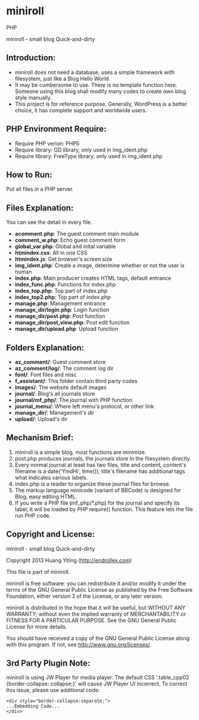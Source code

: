 miniroll
========

PHP

miniroll - small blog Quick-and-dirty

Introduction:
-------------
* miniroll does not need a database, uses a simple framework with filesystem,
  just like a Blog Hello World.
* It may be cumbersome to use. There is no template function here.
  Someone using this blog shall modify many codes to create own blog style manually.
* This project is for reference purpose.
  Generally, WordPress is a better choice, it has complete support and worldwide users.

PHP Environment Require:
------------------------
* Require PHP verion: PHP5
* Require library: GD library, only used in img_ident.php
* Require library: FreeType library, only used in img_ident.php

How to Run:
-----------
Put all files in a PHP server.

Files Explanation:
------------------
You can see the detail in every file.

* **acomment.php**: The guest comment main module
* **comment_w.php**: Echo guest comment form
* **global_var.php**: Global and inital variable
* **htmindex.css**: All in one CSS
* **htmindex.js**: Get browser's screen size
* **img_ident.php**: Create a image, determine whether or not the user is human
* **index.php**: Main producer creates HTML tags, default entrance
* **index_func.php**: Functions for index.php
* **index_top.php**: Top part of index.php
* **index_top2.php**: Top part of index.php
* **manage.php**: Management entrance
* **manage_dir/login.php**: Login function
* **manage_dir/post.php**: Post function
* **manage_dir/post_view.php**: Post edit function
* **manage_dir/upload.php**: Upload function

Folders Explanation:
--------------------
* **az_comment/**: Guest comment store
* **az_comment/log/**: The comment log dir
* **font/**: Font files and misc
* **f_assistant/**: This folder contain third party codes
* **images/**: The website default images
* **journal/**: Blog's all journals store
* **journal/mf_php/**: The journal with PHP function
* **journal_menu/**: Where left menu's protocol, or other link
* **manage_dir/**: Management's dir
* **upload/**: Upload's dir

Mechanism Brief:
----------------
1. miniroll is a simple blog, most functions are minimize.
2. post.php produces journals, the journals store in the filesystem directly.
3. Every normal journal at least has two files, title and content, content's filename is a date('YmdHi', time()),
   title's filename has additional tags what indicates various labels.
4. index.php is a reader to organize these journal files for browse.
5. The markup language minicode (variant of BBCode) is designed for Blog, easy editing HTML.
6. If you write a PHP file (mf_php/*.php) for the journal and specify its label,
   it will be loaded by PHP require() function.
   This feature lets the file run PHP code.

Copyright and License:
----------------------
miniroll - small blog Quick-and-dirty

Copyright 2013 Huang Yiting (http://endrollex.com)

This file is part of miniroll.

miniroll is free software: you can redistribute it and/or modify
it under the terms of the GNU General Public License as published by
the Free Software Foundation, either version 3 of the License, or
any later version.

miniroll is distributed in the hope that it will be useful,
but WITHOUT ANY WARRANTY; without even the implied warranty of
MERCHANTABILITY or FITNESS FOR A PARTICULAR PURPOSE.  See the
GNU General Public License for more details.

You should have received a copy of the GNU General Public License
along with this program.  If not, see <http://www.gnu.org/licenses/>.

3rd Party Plugin Note:
----------------------
miniroll is using JW Player for media player.
The default CSS '.table_cpp02 {border-collapse: collapse;}' will cause JW Player UI incorrect.
To correct this issue, please use additional code:

	<div style="border-collapse:separate;">
	...Embedding Code...
	</div>
